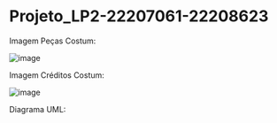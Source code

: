 # Projeto_LP2-22207061-22208623

Imagem Peças Costum:

![image](https://github.com/AndreJesus-22207061/Projeto_LP2-22207061-22208623/assets/127041806/73f977a0-f4a1-4acb-a50b-0d3471feb222)

Imagem Créditos Costum:

![image](https://github.com/AndreJesus-22207061/Projeto_LP2-22207061-22208623/assets/127041806/f006670f-fb11-4cfa-be01-331c83516390)


Diagrama UML:



